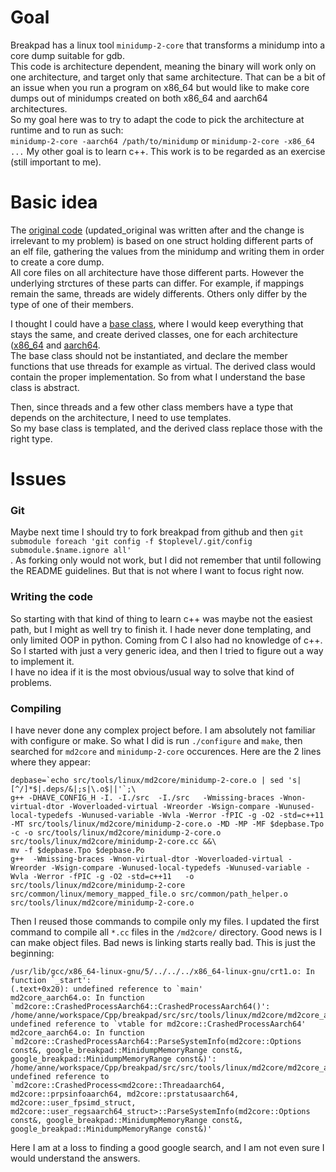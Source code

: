 # Goal

Breakpad has a linux tool `minidump-2-core` that transforms a minidump into a core dump suitable for gdb.  
This code is architecture dependent, meaning the binary will work only on one architecture, and target only that same architecture. That can be a bit of an issue when you run a program on x86_64 but would like to make core dumps out of minidumps created on both x86_64 and aarch64 architectures.  
So my goal here was to try to adapt the code to pick the architecture at runtime and to run as such:  
`minidump-2-core -aarch64 /path/to/minidump` or `minidump-2-core -x86_64 ...`
My other goal is to learn c++. This work is to be regarded as an exercise (still important to me).  

# Basic idea

The [original code](src/tools/linux/md2core/minidump-2-core.cc.original) (updated_original was written after and the change is irrelevant to my problem) is based on one struct holding different parts of an elf file, gathering the values from the minidump and writing them in order to create a core dump.  
All core files on all architecture have those different parts. However the underlying strctures of these parts can differ. For example, if mappings remain the same, threads are widely differents. Others only differ by the type of one of their members.  
  
I thought I could have a [base class](src/tools/linux/md2core/md2core.h), where I would keep everything that stays the same, and create derived classes, one for each architecture ([x86_64](src/tools/linux/md2core/md2core_x86_64.h)  and [aarch64](src/tools/linux/md2core/md2core_aarch64.h).  
The base class should not be instantiated, and declare the member functions that use threads for example as virtual. The derived class would contain the proper implementation.
So from what I understand the base class is abstract.  

Then, since threads and a few other class members have a type that depends on the architecture, I need to use templates.  
So my base class is templated, and the derived class replace those with the right type.  

# Issues

### Git
Maybe next time I should try to fork breakpad from github and then `git submodule foreach 'git config -f $toplevel/.git/config submodule.$name.ignore all'`  
. As forking only would not work, but I did not remember that until following the README guidelines.  But that is not where I want to focus right now.  

### Writing the code
So starting with that kind of thing to learn c++ was maybe not the easiest path, but I might as well try to finish it. I hade never done templating, and only limited OOP in python. Coming from C I also had no knowledge of c++. So I started with just a very generic idea, and then I tried to figure out a way to implement it.  
I have no idea if it is the most obvious/usual way to solve that kind of problems.  

### Compiling
I have never done any complex project before. I am absolutely not familiar with configure or make. So what I did is run `./configure` and `make`, then searched for `md2core` and `minidump-2-core` occurences. Here are the 2 lines where they appear:  
```
depbase=`echo src/tools/linux/md2core/minidump-2-core.o | sed 's|[^/]*$|.deps/&|;s|\.o$||'`;\
g++ -DHAVE_CONFIG_H -I. -I./src  -I./src   -Wmissing-braces -Wnon-virtual-dtor -Woverloaded-virtual -Wreorder -Wsign-compare -Wunused-local-typedefs -Wunused-variable -Wvla -Werror -fPIC -g -O2 -std=c++11 -MT src/tools/linux/md2core/minidump-2-core.o -MD -MP -MF $depbase.Tpo -c -o src/tools/linux/md2core/minidump-2-core.o src/tools/linux/md2core/minidump-2-core.cc &&\
mv -f $depbase.Tpo $depbase.Po  
g++  -Wmissing-braces -Wnon-virtual-dtor -Woverloaded-virtual -Wreorder -Wsign-compare -Wunused-local-typedefs -Wunused-variable -Wvla -Werror -fPIC -g -O2 -std=c++11   -o src/tools/linux/md2core/minidump-2-core src/common/linux/memory_mapped_file.o src/common/path_helper.o src/tools/linux/md2core/minidump-2-core.o 
```
Then I reused those commands to compile only my files. I updated the first command to compile all `*.cc` files in the `/md2core/` directory.
Good news is I can make object files. Bad news is linking starts really bad. This is just the beginning:  
```
/usr/lib/gcc/x86_64-linux-gnu/5/../../../x86_64-linux-gnu/crt1.o: In function `_start':  
(.text+0x20): undefined reference to `main'
md2core_aarch64.o: In function `md2core::CrashedProcessAarch64::CrashedProcessAarch64()':  
/home/anne/workspace/Cpp/breakpad/src/src/tools/linux/md2core/md2core_aarch64.cc:6: undefined reference to `vtable for md2core::CrashedProcessAarch64'  
md2core_aarch64.o: In function `md2core::CrashedProcessAarch64::ParseSystemInfo(md2core::Options const&, google_breakpad::MinidumpMemoryRange const&, google_breakpad::MinidumpMemoryRange const&)':  
/home/anne/workspace/Cpp/breakpad/src/src/tools/linux/md2core/md2core_aarch64.cc:57: undefined reference to `md2core::CrashedProcess<md2core::Threadaarch64, md2core::prpsinfoaarch64, md2core::prstatusaarch64, md2core::user_fpsimd_struct, md2core::user_regsaarch64_struct>::ParseSystemInfo(md2core::Options const&, google_breakpad::MinidumpMemoryRange const&, google_breakpad::MinidumpMemoryRange const&)'  
```
Here I am at a loss to finding a good google search, and I am not even sure I would understand the answers.
